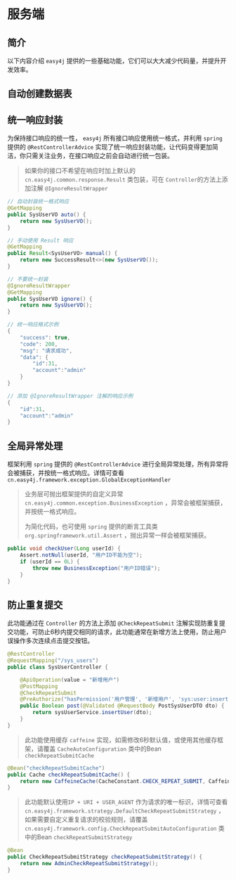 # 服务端

## 简介
以下内容介绍 `easy4j` 提供的一些基础功能，它们可以大大减少代码量，并提升开发效率。

## 自动创建数据表





## 统一响应封装

为保持接口响应的统一性， `easy4j` 所有接口响应使用统一格式，并利用 `spring` 提供的 `@RestControllerAdvice` 实现了统一响应封装功能，让代码变得更加简洁，你只需关注业务，在接口响应之前会自动进行统一包装。

> 如果你的接口不希望在响应时加上默认的 `cn.easy4j.common.response.Result` 类包装，可在 `Controller`的方法上添加注解 `@IgnoreResultWrapper` 

```java
// 自动封装统一格式响应
@GetMapping
public SysUserVO auto() {
	return new SysUserVO();
}

// 手动使用 Result 响应
@GetMapping
public Result<SysUserVO> manual() {
	return new SuccessResult<>(new SysUserVO());
}

// 不要统一封装
@IgnoreResultWrapper
@GetMapping
public SysUserVO ignore() {
	return new SysUserVO();
}
```

```java
// 统一响应格式示例
{
	"success": true,
	"code": 200,
	"msg": "请求成功",
	"data": {
		"id":31,
		"account":"admin"
	}
}

// 添加 @IgnoreResultWrapper 注解的响应示例
{
	"id":31,
	"account":"admin"
}
```

## 全局异常处理

框架利用 `spring` 提供的 `@RestControllerAdvice` 进行全局异常处理，所有异常将会被捕获，并按统一格式响应。详情可查看 `cn.easy4j.framework.exception.GlobalExceptionHandler` 

> 业务层可抛出框架提供的自定义异常 `cn.easy4j.common.exception.BusinessException` ，异常会被框架捕获，并按统一格式响应。
>
> 为简化代码，也可使用 `spring` 提供的断言工具类 `org.springframework.util.Assert` ，抛出异常一样会被框架捕获。

```java
public void checkUser(Long userId) {
	Assert.notNull(userId, "用户ID不能为空");
	if (userId == 0L) {
		throw new BusinessException("用户ID错误");
	}
}
```

## 防止重复提交

此功能通过在 `Controller` 的方法上添加 `@CheckRepeatSubmit` 注解实现防重复提交功能，可防止6秒内提交相同的请求，此功能通常在新增方法上使用，防止用户误操作多次连续点击提交按钮。

```java
@RestController
@RequestMapping("/sys_users")
public class SysUserController {

    @ApiOperation(value = "新增用户")
    @PostMapping
    @CheckRepeatSubmit
    @PreAuthorize("hasPermission('用户管理', '新增用户', 'sys:user:insert')")
    public Boolean post(@Validated @RequestBody PostSysUserDTO dto) {
        return sysUserService.insertUser(dto);
    }
}
```

> 此功能使用缓存 `caffeine` 实现，如需修改6秒默认值，或使用其他缓存框架，请覆盖 `CacheAutoConfiguration` 类中的Bean `checkRepeatSubmitCache`

```java
@Bean("checkRepeatSubmitCache")
public Cache checkRepeatSubmitCache() {
    return new CaffeineCache(CacheConstant.CHECK_REPEAT_SUBMIT, Caffeine.newBuilder().expireAfterWrite(30L, TimeUnit.SECONDS).build());
}
```

> 此功能默认使用`IP + URI + USER_AGENT` 作为请求的唯一标识，详情可查看 `cn.easy4j.framework.strategy.DefaultCheckRepeatSubmitStrategy` ，如果需要自定义重复请求的校验规则，请覆盖 `cn.easy4j.framework.config.CheckRepeatSubmitAutoConfiguration` 类中的Bean `checkRepeatSubmitStrategy`

```java
@Bean
public CheckRepeatSubmitStrategy checkRepeatSubmitStrategy() {
	return new AdminCheckRepeatSubmitStrategy();
}
```